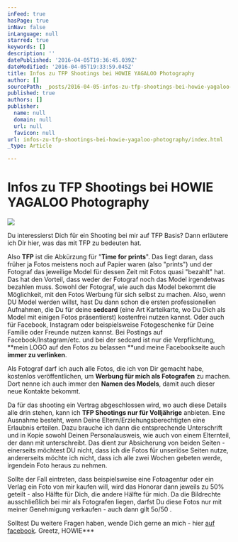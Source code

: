 ```yaml
---
inFeed: true
hasPage: true
inNav: false
inLanguage: null
starred: true
keywords: []
description: ''
datePublished: '2016-04-05T19:36:45.039Z'
dateModified: '2016-04-05T19:33:59.045Z'
title: Infos zu TFP Shootings bei HOWIE YAGALOO Photography
author: []
sourcePath: _posts/2016-04-05-infos-zu-tfp-shootings-bei-howie-yagaloo-photography.md
published: true
authors: []
publisher:
  name: null
  domain: null
  url: null
  favicon: null
url: infos-zu-tfp-shootings-bei-howie-yagaloo-photography/index.html
_type: Article

---
```

# Infos zu TFP Shootings bei HOWIE YAGALOO Photography
![](https://the-grid-user-content.s3-us-west-2.amazonaws.com/7e51f1e8-4636-4ec4-8580-c991ae739b0f.jpg)

Du interessierst Dich für ein Shooting bei mir auf TFP Basis? Dann erläutere ich Dir hier, was das mit TFP zu bedeuten hat.

Also **TFP** ist die Abkürzung für "**Time for prints**". Das liegt daran, dass früher ja Fotos meistens noch auf Papier waren (also "prints") und der Fotograf das jeweilige Model für dessen Zeit mit Fotos quasi "bezahlt" hat. Das hat den Vorteil, dass weder der Fotograf noch das Model irgendetwas bezahlen muss. Sowohl der Fotograf, wie auch das Model bekommt die Möglichkeit, mit den Fotos Werbung für sich selbst zu machen. Also, wenn DU Model werden willst, hast Du dann schon die ersten professionellen Aufnahmen, die Du für deine **sedcard** (eine Art Karteikarte, wo Du Dich als Model mit einigen Fotos präsentierst) kostenfrei nutzen kannst. Oder auch für Facebook, Instagram oder beispielsweise Fotogeschenke für Deine Familie oder Freunde nutzen kannst. Bei Postings auf Facebook/Instagram/etc. und bei der sedcard ist nur die Verpflichtung, **mein LOGO auf den Fotos zu belassen **und meine Facebookseite auch **immer zu verlinken**. 

Als Fotograf darf ich auch alle Fotos, die ich von Dir gemacht habe, kostenlos veröffentlichen, um **Werbung für mich als Fotografen** zu machen. Dort nenne ich auch immer den **Namen des Models**, damit auch dieser neue Kontakte bekommt.

Da für das shooting ein Vertrag abgeschlossen wird, wo auch diese Details alle drin stehen, kann ich **TFP Shootings nur für Volljährige** anbieten. Eine Ausnahme besteht, wenn Deine Eltern/Erziehungsberechtigten eine Erlaubnis erteilen. Dazu brauche ich dann die entsprechende Unterschrift und in Kopie sowohl Deinen Personalausweis, wie auch von einem Elternteil, der dann mit unterschreibt. Das dient zur Absicherung von beiden Seiten - einerseits möchtest DU nicht, dass ich die Fotos für unseriöse Seiten nutze, andererseits möchte ich  nicht, dass ich alle zwei Wochen gebeten werde, irgendein Foto heraus zu nehmen. 

Sollte der Fall eintreten, dass beispielsweise eine Fotoagentur oder ein Verlag ein Foto von mir kaufen will, wird das Honorar dann jeweils zu 50% geteilt - also Hälfte für Dich, die andere Hälfte für mich. Da die Bildrechte ausschließlich bei mir als Fotografen liegen, darfst Du diese Fotos nur mit meiner Genehmigung verkaufen - auch dann gilt 5o/50 .

Solltest Du weitere Fragen haben, wende Dich gerne an mich - hier [auf facebook][0].  Greetz, HOWIE\*\*\*

[0]: https://www.facebook.com/howieyagaloophotography